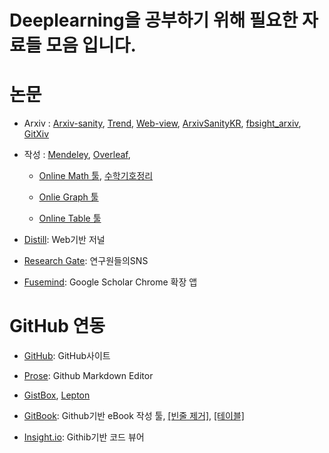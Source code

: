 # Deeplearning을 공부하기 위해 필요한 자료들 모음 입니다.

# 논문

- Arxiv : [Arxiv-sanity](http://www.arxiv-sanity.com/), [Trend](http://trendingarxiv.smerity.com/ ), [Web-view](https://www.arxiv-vanity.com/), [ArxivSanityKR](https://www.facebook.com/ArxivSanityKR), [fbsight_arxiv](http://fbsight.com/c/arxiv/), [GitXiv](http://www.gitxiv.com/) 

- 작성 : [Mendeley](https://www.mendeley.com/library/), [Overleaf](https://www.overleaf.com/), 
  
  - [Online Math 툴](http://www.hostmath.com/), [수학기호정리](https://librewiki.net/wiki/%EC%88%98%ED%95%99_%EA%B8%B0%ED%98%B8)
  
  - [Onlie Graph 툴](https://www.desmos.com/calculator/auubsajefh)
  
  - [Online Table 툴](https://ko.sharelatex.com/learn/List_of_Greek_letters_and_math_symbols)

- [Distill](http://distill.pub/): Web기반 저널

- [Research Gate](https://www.researchgate.net/home): 연구원들의SNS

- [Fusemind](http://fusemind.org): Google Scholar Chrome 확장 앱

# GitHub 연동

- [GitHub](https://github.com/adioshun): GitHub사이트

- [Prose](http://prose.io/#adioshun): Github Markdown Editor

- [GistBox](https://app.gistboxapp.com/library/my-gists), [Lepton](https://github.com/hackjutsu/Lepton/releases)

- [GitBook](https://www.gitbook.com/@adioshun): Github기반 eBook 작성 툴, [[빈줄 제거]](http://textmechanic.com/text-tools/basic-text-tools/addremove-line-breaks/), [[테이블]](http://truben.no/table/)

- [Insight.io](https://insight.io/account/projects): Githib기반 코드 뷰어




